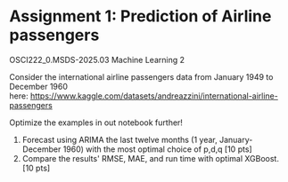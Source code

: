 # Assignment 1: Prediction of Airline passengers 

OSCI222_0.MSDS-2025.03 Machine Learning 2 

Consider the international airline passengers data from January 1949 to December 1960 here: https://www.kaggle.com/datasets/andreazzini/international-airline-passengers

Optimize the examples in out notebook further!

1.  Forecast using ARIMA the last twelve months (1 year, January-December 1960) with the most optimal choice of p,d,q [10 pts]
2. Compare the results' RMSE, MAE, and run time with optimal XGBoost. [10 pts]